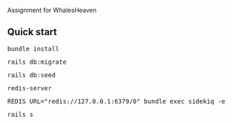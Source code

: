 Assignment for WhalesHeaven

Quick start
-----------
<pre>
bundle install 
</pre>

<pre>
rails db:migrate 
</pre>

<pre>
rails db:seed 
</pre>

<pre>
redis-server
</pre>

<pre>
REDIS_URL="redis://127.0.0.1:6379/0" bundle exec sidekiq -e development -C config/sidekiq.yml
</pre>

<pre>
rails s
</pre>

